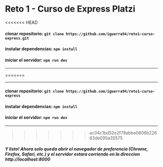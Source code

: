 # Reto 1 - Curso de Express Platzi
<<<<<<< HEAD
#### clonar repositorio: ``` git clone https://github.com/iguerra94/reto1-curso-express.git ```
#### instalar dependencias: ``` npm install ```
#### iniciar el servidor:  ``` npm run dev ```
---
=======

---

#### clonar repositorio: ``` git clone https://github.com/iguerra94/reto1-curso-express ```

#### instalar dependencias: ``` npm install ```

#### iniciar el servidor:  ``` npm run dev ```

---

>>>>>>> ac04c1bd52e2f79abbe0806b22663de095a35575
##### Y listo! Ahora solo queda abrir el navegador de preferencia (Chrome, Firefox, Safari, etc.) y el servidor estara corriendo en la direccion http://localhost:8000